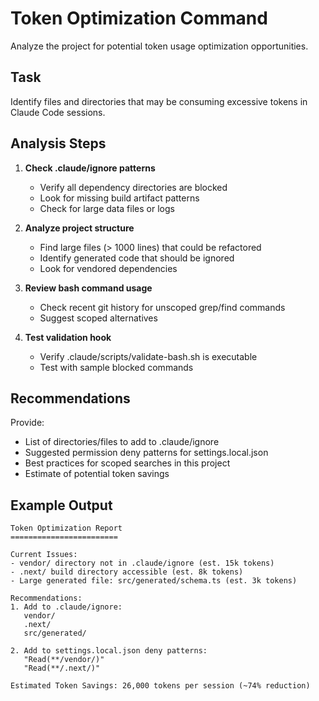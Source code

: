 # Token Optimization Command

Analyze the project for potential token usage optimization opportunities.

## Task

Identify files and directories that may be consuming excessive tokens in Claude Code sessions.

## Analysis Steps

1. **Check .claude/ignore patterns**
   - Verify all dependency directories are blocked
   - Look for missing build artifact patterns
   - Check for large data files or logs

2. **Analyze project structure**
   - Find large files (> 1000 lines) that could be refactored
   - Identify generated code that should be ignored
   - Look for vendored dependencies

3. **Review bash command usage**
   - Check recent git history for unscoped grep/find commands
   - Suggest scoped alternatives

4. **Test validation hook**
   - Verify .claude/scripts/validate-bash.sh is executable
   - Test with sample blocked commands

## Recommendations

Provide:
- List of directories/files to add to .claude/ignore
- Suggested permission deny patterns for settings.local.json
- Best practices for scoped searches in this project
- Estimate of potential token savings

## Example Output

```
Token Optimization Report
========================

Current Issues:
- vendor/ directory not in .claude/ignore (est. 15k tokens)
- .next/ build directory accessible (est. 8k tokens)
- Large generated file: src/generated/schema.ts (est. 3k tokens)

Recommendations:
1. Add to .claude/ignore:
   vendor/
   .next/
   src/generated/

2. Add to settings.local.json deny patterns:
   "Read(**/vendor/)"
   "Read(**/.next/)"

Estimated Token Savings: 26,000 tokens per session (~74% reduction)
```
